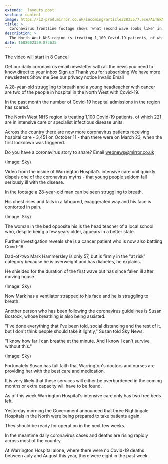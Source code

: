 ```yaml
--- 
extends: _layouts.post 
section: content 
image: https://i2-prod.mirror.co.uk/incoming/article22835577.ece/ALTERNATES/s1200/0_Coronavirus-This-is-what-a-second-wave-looks-like-in-an-intensive-care-unitWarrington-hospital-h.jpg 
title: > 
  Coronavirus frontline footage shows 'what second wave looks like' in intensive care 
description: > 
  The North West NHS region is treating 1,100 Covid-19 patients, of which 221 are in intensive care or specialist infectious disease units.Across the country there are now more coronavirus patients receiving hospital care - 3,451 on October 11 - than there were on March 23, when the first lockdown was triggered.Email webnews@mirror.co.uk(Image: Sky)Video from the inside of Warrington Hospital's intensive care unit quickly dispels one of the coronavirus myths - that young people seldom fall seriously ill with the disease.As of this week Warrington Hospital's intensive care only has two free beds left.At Warrington Hospital alone, where there were no Covid-19 deaths between July and August this year, there were eight in the past week. 
date: 1602602359.873635 
--- 
```

The video will start in 8 Cancel

Get our daily coronavirus email newsletter with all the news you need to know direct to your inbox Sign up Thank you for subscribing We have more newsletters Show me See our privacy notice Invalid Email

A 28-year-old struggling to breath and a young headteacher with cancer are two of the people in hospital in the North West with Covid-19.

In the past month the number of Covid-19 hospital admissions in the region has soared.

The North West NHS region is treating 1,100 Covid-19 patients, of which 221 are in intensive care or specialist infectious disease units.

Across the country there are now more coronavirus patients receiving hospital care - 3,451 on October 11 - than there were on March 23, when the first lockdown was triggered.

Do you have a coronavirus story to share? Email webnews@mirror.co.uk

(Image: Sky)

Video from the inside of Warrington Hospital's intensive care unit quickly dispels one of the coronavirus myths - that young people seldom fall seriously ill with the disease.

In the footage a 28-year-old man can be seen struggling to breath.

His chest rises and falls in a laboured, exaggerated way and his face is contorted in pain.

(Image: Sky)

The woman in the bed opposite his is the head teacher of a local school who, despite being a few years older, appears in a better state.

Further investigation reveals she is a cancer patient who is now also battling Covid-19.

Dad-of-two Mark Hammersley is only 57, but is firmly in the "at risk" category because he is overweight and has diabetes, he explains.

He shielded for the duration of the first wave but has since fallen ill after moving house.

(Image: Sky)

Now Mark has a ventilator strapped to his face and he is struggling to breath.

Another person who has been following the coronavirus guidelines is Susan Bostock, whose breathing is also being assisted.

"I've done everything that I've been told, social distancing and the rest of it, but I don't think people should take it lightly," Susan told Sky News.

"I know how far I can breathe at the minute. And I know I can't survive without this."

(Image: Sky)

Fortunately Susan has full faith that Warrington's doctors and nurses are providing her with the best care and medication.

It is very likely that these services will either be overburdened in the coming months or extra capacity will have to be found.

As of this week Warrington Hospital's intensive care only has two free beds left.

Yesterday morning the Government announced that three Nightingale Hospitals in the North were being prepared to take patients again.

They should be ready for operation in the next few weeks.

In the meantime daily coronavirus cases and deaths are rising rapidly across most of the country.

At Warrington Hospital alone, where there were no Covid-19 deaths between July and August this year, there were eight in the past week.